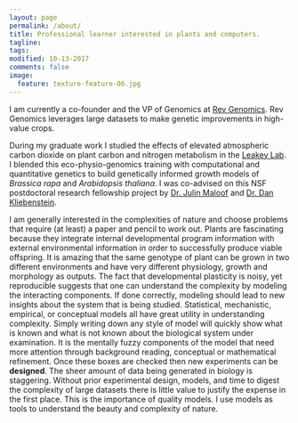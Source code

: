 ```yaml
---
layout: page
permalink: /about/
title: Professional learner interested in plants and computers.
tagline:
tags:
modified: 10-13-2017
comments: false
image:
  feature: texture-feature-06.jpg
---
```


I am currently a co-founder and the VP of Genomics at [Rev Genomics](https://www.revgenomics.com/). Rev Genomics leverages large datasets to make genetic improvements in high-value crops.


During my graduate work I studied the effects of elevated atmospheric carbon dioxide on plant carbon and nitrogen metabolism in the [Leakey Lab](http://lab.igb.illinois.edu/leakey/welcome). I blended this eco-physio-genomics training with computational and quantitative genetics to build genetically informed growth models of *Brassica rapa* and *Arabidopsis thaliana*. I was co-advised on this NSF postdoctoral research fellowship project by [Dr. Julin Maloof](http://malooflab.phytonetworks.org/) and [Dr. Dan Kliebenstein](http://www.plantsciences.ucdavis.edu/kliebenstein/).


I am generally interested in the complexities of nature and choose problems that require (at least) a paper and pencil to work out. Plants are fascinating because they integrate internal developmental program information with external environmental information in order to successfully produce viable offspring. It is amazing that the same genotype of plant can be grown in two different environments and have very different physiology, growth and morphology as outputs. The fact that developmental plasticity is noisy, yet reproducible suggests that one can understand the complexity by modeling the interacting components. If done correctly, modeling should lead to new insights about the system that is being studied. Statistical, mechanistic, empirical, or conceptual models all have great utility in understanding complexity. Simply writing down any style of model will quickly show what is known and what is not known about the biological system under examination. It is the mentally fuzzy components of the model that need more attention through background reading, conceptual or mathematical refinement. Once these boxes are checked then new experiments can be **designed**. The sheer amount of data being generated in biology is staggering. Without prior experimental design, models, and time to digest the complexity of large datasets there is little value to justify the expense in the first place. This is the importance of quality models. I use models as tools to understand the beauty and complexity of nature.
